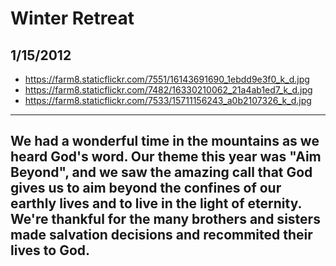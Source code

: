 # Winter Retreat

## 1/15/2012 

* https://farm8.staticflickr.com/7551/16143691690_1ebdd9e3f0_k_d.jpg
* https://farm8.staticflickr.com/7482/16330210062_21a4ab1ed7_k_d.jpg
* https://farm8.staticflickr.com/7533/15711156243_a0b2107326_k_d.jpg


---
We had a wonderful time in the mountains as we heard God's word. Our theme this year was "Aim Beyond", and we saw the amazing call that God gives us to aim beyond the confines of our earthly lives and to live in the light of eternity. We're thankful for the many brothers and sisters made salvation decisions and recommited their lives to God.
---